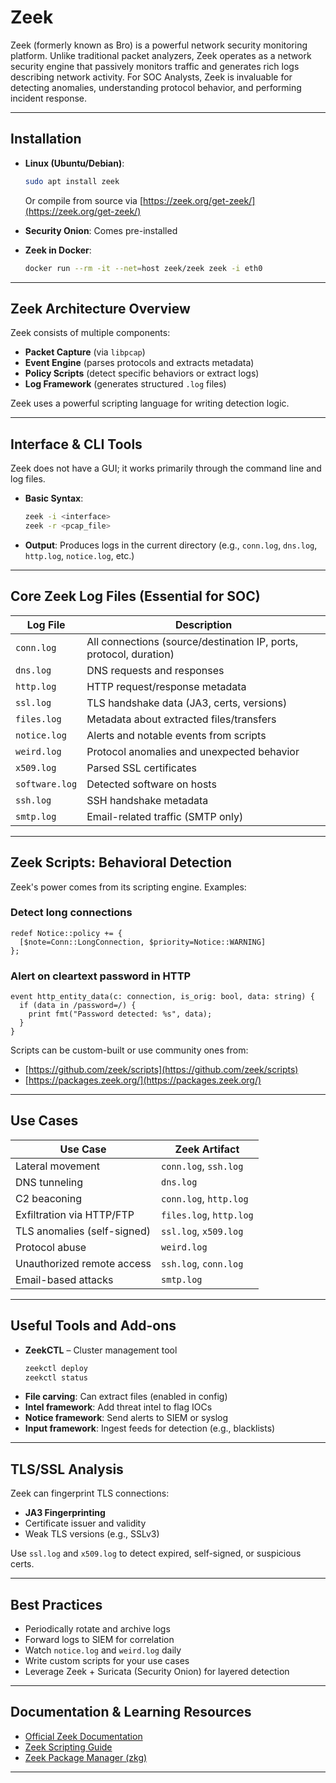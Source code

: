 # Zeek 

Zeek (formerly known as Bro) is a powerful network security monitoring platform. Unlike traditional packet analyzers, Zeek operates as a network security engine that passively monitors traffic and generates rich logs describing network activity. For SOC Analysts, Zeek is invaluable for detecting anomalies, understanding protocol behavior, and performing incident response.

---

## Installation

- **Linux (Ubuntu/Debian)**:

  ```bash
  sudo apt install zeek
  ```

  Or compile from source via [https://zeek.org/get-zeek/](https://zeek.org/get-zeek/)

- **Security Onion**: Comes pre-installed

- **Zeek in Docker**:

  ```bash
  docker run --rm -it --net=host zeek/zeek zeek -i eth0
  ```

---

##  Zeek Architecture Overview

Zeek consists of multiple components:

- **Packet Capture** (via `libpcap`)
- **Event Engine** (parses protocols and extracts metadata)
- **Policy Scripts** (detect specific behaviors or extract logs)
- **Log Framework** (generates structured `.log` files)

Zeek uses a powerful scripting language for writing detection logic.

---

## Interface & CLI Tools

Zeek does not have a GUI; it works primarily through the command line and log files.

- **Basic Syntax**:
  ```bash
  zeek -i <interface>
  zeek -r <pcap_file>
  ```
- **Output**: Produces logs in the current directory (e.g., `conn.log`, `dns.log`, `http.log`, `notice.log`, etc.)

---

## Core Zeek Log Files (Essential for SOC)

| Log File       | Description                                                        |
| -------------- | ------------------------------------------------------------------ |
| `conn.log`     | All connections (source/destination IP, ports, protocol, duration) |
| `dns.log`      | DNS requests and responses                                         |
| `http.log`     | HTTP request/response metadata                                     |
| `ssl.log`      | TLS handshake data (JA3, certs, versions)                          |
| `files.log`    | Metadata about extracted files/transfers                           |
| `notice.log`   | Alerts and notable events from scripts                             |
| `weird.log`    | Protocol anomalies and unexpected behavior                         |
| `x509.log`     | Parsed SSL certificates                                            |
| `software.log` | Detected software on hosts                                         |
| `ssh.log`      | SSH handshake metadata                                             |
| `smtp.log`     | Email-related traffic (SMTP only)                                  |

---

## Zeek Scripts: Behavioral Detection

Zeek's power comes from its scripting engine. Examples:

### Detect long connections

```zeek
redef Notice::policy += {
  [$note=Conn::LongConnection, $priority=Notice::WARNING]
};
```

### Alert on cleartext password in HTTP

```zeek
event http_entity_data(c: connection, is_orig: bool, data: string) {
  if (data in /password=/) {
    print fmt("Password detected: %s", data);
  }
}
```

Scripts can be custom-built or use community ones from:

- [https://github.com/zeek/scripts](https://github.com/zeek/scripts)
- [https://packages.zeek.org/](https://packages.zeek.org/)

---

## Use Cases

| Use Case                    | Zeek Artifact           |
| --------------------------- | ----------------------- |
| Lateral movement            | `conn.log`, `ssh.log`   |
| DNS tunneling               | `dns.log`               |
| C2 beaconing                | `conn.log`, `http.log`  |
| Exfiltration via HTTP/FTP   | `files.log`, `http.log` |
| TLS anomalies (self-signed) | `ssl.log`, `x509.log`   |
| Protocol abuse              | `weird.log`             |
| Unauthorized remote access  | `ssh.log`, `conn.log`   |
| Email-based attacks         | `smtp.log`              |

---

## Useful Tools and Add-ons

- **ZeekCTL** – Cluster management tool
  ```bash
  zeekctl deploy
  zeekctl status
  ```
- **File carving**: Can extract files (enabled in config)
- **Intel framework**: Add threat intel to flag IOCs
- **Notice framework**: Send alerts to SIEM or syslog
- **Input framework**: Ingest feeds for detection (e.g., blacklists)

---

## TLS/SSL Analysis

Zeek can fingerprint TLS connections:

- **JA3 Fingerprinting**
- Certificate issuer and validity
- Weak TLS versions (e.g., SSLv3)

Use `ssl.log` and `x509.log` to detect expired, self-signed, or suspicious certs.

---

## Best Practices

- Periodically rotate and archive logs
- Forward logs to SIEM for correlation
- Watch `notice.log` and `weird.log` daily
- Write custom scripts for your use cases
- Leverage Zeek + Suricata (Security Onion) for layered detection

---

## Documentation & Learning Resources

- [Official Zeek Documentation](https://docs.zeek.org/)
- [Zeek Scripting Guide](https://docs.zeek.org/en/current/scripting/index.html)
- [Zeek Package Manager (zkg)](https://docs.zeek.org/projects/package-manager/en/stable/)

---
